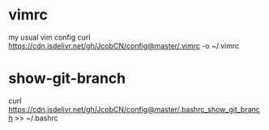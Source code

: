 # vimrc

my usual vim config
curl https://cdn.jsdelivr.net/gh/JcobCN/config@master/.vimrc -o ~/.vimrc

# show-git-branch
curl https://cdn.jsdelivr.net/gh/JcobCN/config@master/.bashrc_show_git_branch >> ~/.bashrc
